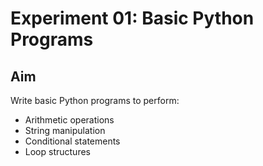 # Experiment 01: Basic Python Programs

## Aim
Write basic Python programs to perform:
- Arithmetic operations
- String manipulation
- Conditional statements
- Loop structures


